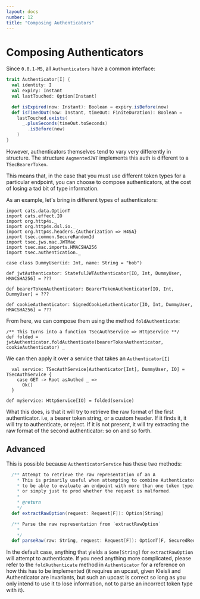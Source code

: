 ```yaml
---
layout: docs
number: 12
title: "Composing Authenticators"
---
```


# Composing Authenticators

Since `0.0.1-M5`, all `Authenticators` have a common interface:

```scala
trait Authenticator[I] {
  val identity: I
  val expiry: Instant
  val lastTouched: Option[Instant]

  def isExpired(now: Instant): Boolean = expiry.isBefore(now)
  def isTimedOut(now: Instant, timeOut: FiniteDuration): Boolean =
    lastTouched.exists(
      _.plusSeconds(timeOut.toSeconds)
        .isBefore(now)
    )
}
```

However, authenticators themselves tend to vary very differently in structure. The structure `AugmentedJWT` implements
this auth is different to a `TSecBearerToken`.

This means that, in the case that you must use different token types for a particular endpoint,
you can choose to compose authenticators, at the cost of losing a tad bit of type information.

As an example, let's bring in different types of authenticators:

```tut:silent
import cats.data.OptionT
import cats.effect.IO
import org.http4s._
import org.http4s.dsl.io._
import org.http4s.headers.{Authorization => H4SA}
import tsec.common.SecureRandomId
import tsec.jws.mac.JWTMac
import tsec.mac.imports.HMACSHA256
import tsec.authentication._

case class DummyUser(id: Int, name: String = "bob")

def jwtAuthenticator: StatefulJWTAuthenticator[IO, Int, DummyUser, HMACSHA256] = ???

def bearerTokenAuthenticator: BearerTokenAuthenticator[IO, Int, DummyUser] = ???

def cookieAuthenticator: SignedCookieAuthenticator[IO, Int, DummyUser, HMACSHA256] = ???

```

From here, we can compose them using the method `foldAuthenticate`:

```tut
/** This turns into a function TSecAuthService => HttpService **/
def folded = jwtAuthenticator.foldAuthenticate(bearerTokenAuthenticator, cookieAuthenticator) _
```

We can then apply it over a service that takes an `Authenticator[I]`

```tut:silent
  val service: TSecAuthService[Authenticator[Int], DummyUser, IO] = TSecAuthService {
    case GET -> Root asAuthed _ =>
      Ok()
  }
```
```tut
def myService: HttpService[IO] = folded(service)
```

What this does, is that it will try to retrieve the raw format of the first authenticator. i.e, a bearer token string,
or a custom header. If it finds it, it will try to authenticate, or reject. If it is not present, it will try
extracting the raw format of the second authenticator: so on and so forth.

## Advanced


This is possible because `AuthenticatorService` has these two methods:

```scala
  /** Attempt to retrieve the raw representation of an A
    * This is primarily useful when attempting to combine AuthenticatorService,
    * to be able to evaluate an endpoint with more than one token type.
    * or simply just to prod whether the request is malformed.
    *
    * @return
    */
  def extractRawOption(request: Request[F]): Option[String]

  /** Parse the raw representation from `extractRawOption`
    *
    */
  def parseRaw(raw: String, request: Request[F]): OptionT[F, SecuredRequest[F, V, A]]
```

In the default case, anything that yields a `Some[String]` for `extractRawOption` will attempt to authenticate. If
you need anything more complicated, please refer to the `foldAuthenticate` method in `Authenticator` for a 
reference on how this has to be implemented (it requires an upcast, given Kleisli and Authenticator are invariants, but
such an upcast is correct so long as you only intend to use it to lose information, not to parse an incorrect token
type with it).